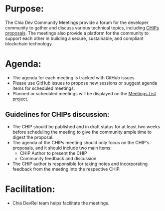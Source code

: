 # Purpose:

The Chia Dev Community Meetings provide a forum for the developer community to gather and discuss various technical topics, including [CHIPs proposals](https://github.com/Chia-Network/chips). The meetings also provide a platform for the community to support each other in building a secure, sustainable, and compliant blockchain technology. 

# Agenda: 
- The agenda for each meeting is tracked with GitHub issues. 
- Please use GitHub issues to propose new sessions or suggest agenda items for scheduled meetings. 
- Planned or scheduled meetings will be displayed on the [Meetings List project](https://github.com/Chia-Network/dev-community-meetings/projects/1).

## Guidelines for CHIPs discussion:
- The CHIP should be published and in draft status for at least two weeks before scheduling the meeting to give the community ample time to digest the proposal. 
- The agenda of the CHIPs meeting should only focus on the CHIP's proposals, and it should include two main items: 
  - CHIP Author to present the CHIP
  - Community feedback and discussion
- The CHIP author is responsible for taking notes and incorporating feedback from the meeting into the respective CHIP. 

# Facilitation: 
- Chia DevRel team helps facilitate the meetings.
